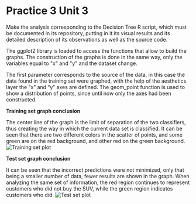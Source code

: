 # Practice 3 Unit 3

Make the analysis corresponding to the Decision Tree R script, which must be documented in its repository, putting in it its visual results and its detailed description of its observations as well as the source code.

The ggplot2 library is loaded to access the functions that allow to build the graphs. The construction of the graphs is done in the same way, only the variables equal to "x" and "y" and the dataset change.

The first parameter corresponds to the source of the data, in this case the data found in the training set were graphed, with the help of the aesthetics layer the “x” and “y” axes are defined. The geom_point function is used to show a distribution of points, since until now only the axes had been constructed.

**Training set graph conclusion**

The center line of the graph is the limit of separation of the two classifiers, thus creating the way in which the current data set is classified. It can be seen that there are two different colors in the scatter of points, and some green are on the red background, and other red on the green background.
![Training set plot](https://lh4.googleusercontent.com/AMl8Ukxwgu_iEB6F_kdgDdAR2Fn1G436aC4OhzNyTaJ0KhD3q7uS0TlcT3mQkZut7DJ6wPzBu8rkKqTJ9BugGQQlrMteJovpBShwTzO4FEMioDQa7L9A8dQdWD73QpDgIg=w1280)

**Test set graph conclusion**

It can be seen that the incorrect predictions were not minimized, only that being a smaller number of data, fewer results are shown in the graph.
When analyzing the same set of information, the red region continues to represent customers who did not buy the SUV, while the green region indicates customers who did.
![Test set plot](https://lh4.googleusercontent.com/1aztGJjZAQkvjG1Td1IMth062oPg2Oc3vNGQ1Sm8XiqaMWvBg0YW67z5IFXVYdwpZTmjCiIz7GYiX2zWx_raE3DG5eJuNRFTW0nSX5y8RDOHPyjbEj7PijdqamKlz_fXew=w1280)
